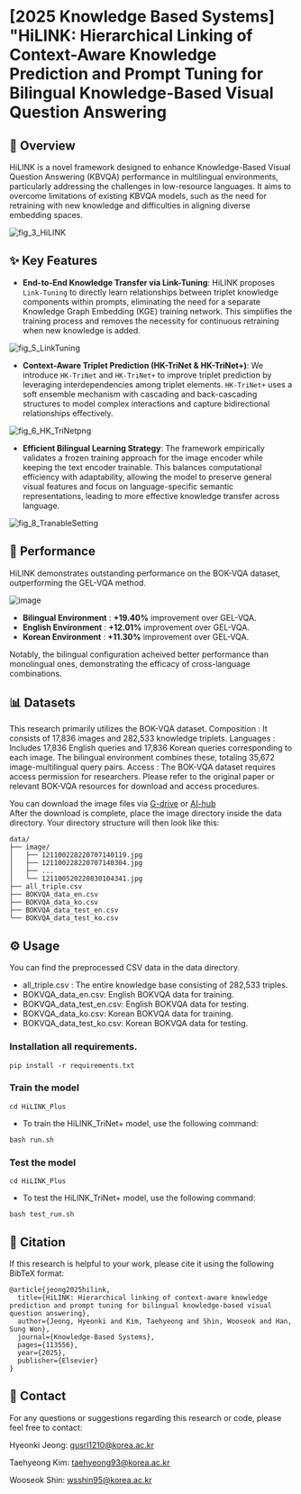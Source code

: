 # [2025 Knowledge Based Systems] "HiLINK: Hierarchical Linking of Context-Aware Knowledge Prediction and Prompt Tuning for Bilingual Knowledge-Based Visual Question Answering

## 📖 Overview

HiLINK is a novel framework designed to enhance Knowledge-Based Visual Question Answering (KBVQA) performance in multilingual environments, particularly addressing the challenges in low-resource languages. It aims to overcome limitations of existing KBVQA models, such as the need for retraining with new knowledge and difficulties in aligning diverse embedding spaces.

![fig_3_HiLINK](https://github.com/user-attachments/assets/a4957545-20d0-4ac8-9832-8bc1d5f6a2e9)

## ✨ Key Features

* **End-to-End Knowledge Transfer via Link-Tuning**: HiLINK proposes `Link-Tuning` to directly learn relationships between triplet knowledge components within prompts, eliminating the need for a separate Knowledge Graph Embedding (KGE) training network. This simplifies the training process and removes the necessity for continuous retraining when new knowledge is added.
  
![fig_5_LinkTuning](https://github.com/user-attachments/assets/fbf60f1c-b8a4-4f33-a0f0-f797b2094347)
  
* **Context-Aware Triplet Prediction (HK-TriNet & HK-TriNet+)**: We introduce `HK-TriNet` and `HK-TriNet+` to improve triplet prediction by leveraging interdependencies among triplet elements. `HK-TriNet+` uses a soft ensemble mechanism with cascading and back-cascading structures to model complex interactions and capture bidirectional relationships effectively.
  
![fig_6_HK_TriNetpng](https://github.com/user-attachments/assets/7945ad67-2f53-4878-91b3-8b840ad8fb20)

* **Efficient Bilingual Learning Strategy**: The framework empirically validates a frozen training approach for the image encoder while keeping the text encoder trainable. This balances computational efficiency with adaptability, allowing the model to preserve general visual features and focus on language-specific semantic representations, leading to more effective knowledge transfer across language.
  
![fig_8_TranableSetting](https://github.com/user-attachments/assets/cb580524-abd8-4f4b-adc1-2f54182a67bc)

## 🚀 Performance

HiLINK demonstrates outstanding performance on the BOK-VQA dataset, outperforming the GEL-VQA method.

![image](https://github.com/user-attachments/assets/2ebe96e0-f47e-4cf5-be6b-aa02cbcf1312)

* **Bilingual Environment** : **+19.40%** improvement over GEL-VQA.
* **English Environment**   : **+12.01%** improvement over GEL-VQA.
* **Korean Environment**    : **+11.30%** improvement over GEL-VQA.

Notably, the bilingual configuration acheived better performance than monolingual ones, demonstrating the efficacy of cross-language combinations.


## 📊 Datasets
This research primarily utilizes the BOK-VQA dataset.
Composition : It consists of 17,836 images and 282,533 knowledge triplets.
Languages   : Includes 17,836 English queries and 17,836 Korean queries corresponding to each image. The bilingual environment combines these, totaling 35,672 image-multilingual query pairs.
Access      : The BOK-VQA dataset requires access permission for researchers. Please refer to the original paper or relevant BOK-VQA resources for download and access procedures.

You can download the image files via [G-drive](https://drive.google.com/file/d/1SpOntv2ZIwyNW-JghUc7myJkC9PLs4_H/view) or [AI-hub](https://aihub.or.kr/aihubdata/data/view.do?currMenu=115&topMenu=100&aihubDataSe=realm&dataSetSn=71357)    
After the download is complete, place the image directory inside the data directory.
Your directory structure will then look like this:

```
data/
├── image/
│   ├── 121100228220707140119.jpg
│   ├── 121100228220707140304.jpg
│   ├── ...
│   └── 121100520220830104341.jpg
├── all_triple.csv
├── BOKVQA_data_en.csv
├── BOKVQA_data_ko.csv
├── BOKVQA_data_test_en.csv
└── BOKVQA_data_test_ko.csv
```

## ⚙️ Usage
You can find the preprocessed CSV data in the data directory.

* all_triple.csv : The entire knowledge base consisting of 282,533 triples.
* BOKVQA_data_en.csv: English BOKVQA data for training.
* BOKVQA_data_test_en.csv: English BOKVQA data for testing.
* BOKVQA_data_ko.csv: Korean BOKVQA data for training.
* BOKVQA_data_test_ko.csv: Korean BOKVQA data for testing.

### Installation all requirements.

```
pip install -r requirements.txt
```
### Train the model

```
cd HiLINK_Plus
```
* To train the HiLINK_TriNet+ model, use the following command:
```
bash run.sh
```

### Test  the model

```
cd HiLINK_Plus
```
* To test the HiLINK_TriNet+ model, use the following command:
```
bash test_run.sh
```

## 📝 Citation
If this research is helpful to your work, please cite it using the following BibTeX format:
```
@article{jeong2025hilink,
  title={HiLINK: Hierarchical linking of context-aware knowledge prediction and prompt tuning for bilingual knowledge-based visual question answering},
  author={Jeong, Hyeonki and Kim, Taehyeong and Shin, Wooseok and Han, Sung Won},
  journal={Knowledge-Based Systems},
  pages={113556},
  year={2025},
  publisher={Elsevier}
}
```

## 📧 Contact
For any questions or suggestions regarding this research or code, please feel free to contact:

Hyeonki Jeong: 
gusrl1210@korea.ac.kr

Taehyeong Kim: 
taehyeong93@korea.ac.kr 

Wooseok Shin: 
wsshin95@korea.ac.kr  
